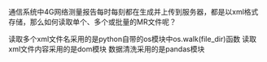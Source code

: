 通信系统中4G网络测量报告每时每刻都在生成并上传到服务器，都是以xml格式存储，那么如何读取单个、多个或批量的MR文件呢？

读取多个xml文件名采用的是python自带的os模块中os.walk(file_dir)函数
读取xml文件内容采用的是dom模块
数据清洗采用的是pandas模块
